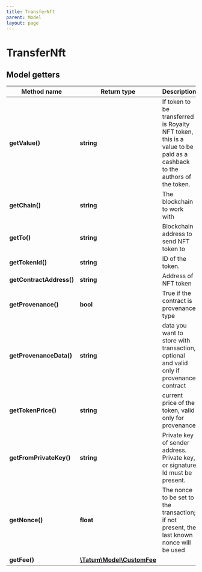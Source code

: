 ```yaml
---
title: TransferNft
parent: Model
layout: page
---
```


# TransferNft

## Model getters

Method name | Return type | Description | Notes
------------ | ------------- | ------------- | -------------
**getValue()** | **string** | If token to be transferred is Royalty NFT token, this is a value to be paid as a cashback to the authors of the token. | ex.: `1` [optional]
**getChain()** | **string** | The blockchain to work with | ex.: `ETH`
**getTo()** | **string** | Blockchain address to send NFT token to | ex.: `0x687422eEA2cB73B5d3e242bA5456b782919AFc85`
**getTokenId()** | **string** | ID of the token. | ex.: `123`
**getContractAddress()** | **string** | Address of NFT token | ex.: `0x687422eEA2cB73B5d3e242bA5456b782919AFc85`
**getProvenance()** | **bool** | True if the contract is provenance type | ex.: `true` [optional]
**getProvenanceData()** | **string** | data you want to store with transaction, optional and valid only if provenance contract | ex.: `test` [optional]
**getTokenPrice()** | **string** | current price of the token, valid only for provenance | ex.: `1` [optional]
**getFromPrivateKey()** | **string** | Private key of sender address. Private key, or signature Id must be present. | ex.: `0x05e150c73f1920ec14caa1e0b6aa09940899678051a78542840c2668ce5080c2`
**getNonce()** | **float** | The nonce to be set to the transaction; if not present, the last known nonce will be used | ex.: `1` [optional]
**getFee()** | [**\Tatum\Model\CustomFee**](../CustomFee) |  | ex.: `null` [optional]

